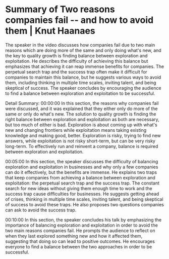# Summary of Two reasons companies fail -- and how to avoid them | Knut Haanaes

The speaker in the video discusses how companies fail due to two main reasons which are doing more of the same and only doing what's new, and the key to quality growth is finding balance between exploration and exploitation. He describes the difficulty of achieving this balance but emphasizes that achieving it can reap immense benefits for companies. The perpetual search trap and the success trap often make it difficult for companies to maintain this balance, but he suggests various ways to avoid them, including thinking in multiple time scales, inviting talent, and being skeptical of success. The speaker concludes by encouraging the audience to find a balance between exploration and exploitation to be successful.

Detail Summary: 
00:00:00
In this section, the reasons why companies fail were discussed, and it was explained that they either only do more of the same or only do what's new. The solution to quality growth is finding the right balance between exploration and exploitation as both are necessary, but too much of either is bad. Exploration is about coming up with what's new and changing frontiers while exploitation means taking existing knowledge and making good, better. Exploration is risky, trying to find new answers, while exploitation is not risky short-term, but can be very risky long-term. To effectively run and reinvent a company, balance is required between exploration and exploitation.

00:05:00
In this section, the speaker discusses the difficulty of balancing exploration and exploitation in businesses and why only a few companies can do it effectively, but the benefits are immense. He explains two traps that keep companies from achieving a balance between exploration and exploitation: the perpetual search trap and the success trap. The constant search for new ideas without giving them enough time to work and the success trap cause difficulties for businesses. He suggests getting ahead of crises, thinking in multiple time scales, inviting talent, and being skeptical of success to avoid these traps. He also proposes two questions companies can ask to avoid the success trap.

00:10:00
In this section, the speaker concludes his talk by emphasizing the importance of balancing exploration and exploitation in order to avoid the two main reasons companies fail. He prompts the audience to reflect on when they last explored something new and how it affected them, suggesting that doing so can lead to positive outcomes. He encourages everyone to find a balance between the two approaches in order to be successful.

